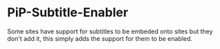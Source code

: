 # PiP-Subtitle-Enabler
Some sites have support for subtitles to be embeded onto sites but they don't add it, this simply adds the support for them to be enabled.
